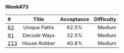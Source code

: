 
### Week#73

| # | Title | Acceptance | Difficulty
| :------------ |:---------------:| :-----:| -----:|
| [62](https://leetcode.com/problems/unique-paths/) | Unique Paths | 62.5% | Medium |
| [91](https://leetcode.com/problems/decode-ways/) | Decode Ways | 32.5% | Medium |
| [213](https://leetcode.com/problems/house-robber-ii/) | House Robber | 40.8% | Medium |
